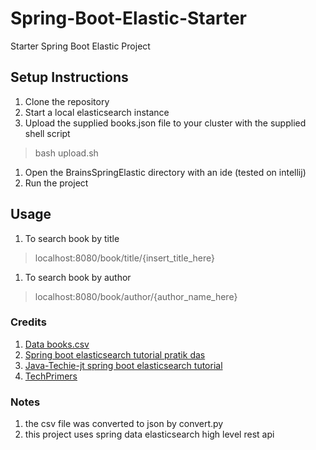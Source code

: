 # Spring-Boot-Elastic-Starter
Starter Spring Boot Elastic Project

## Setup Instructions
1. Clone the repository
1. Start a local elasticsearch instance
1. Upload the supplied books.json file to your cluster with the supplied shell script
> bash upload.sh
1. Open the BrainsSpringElastic directory with an ide (tested on intellij)
1. Run the project

## Usage
1. To search book by title
> localhost:8080/book/title/{insert_title_here}
1. To search book by author
> localhost:8080/book/author/{author_name_here}

### Credits
1. [Data books.csv](https://gist.github.com/jaidevd/23aef12e9bf56c618c41)
1. [Spring boot elasticsearch tutorial pratik das](https://reflectoring.io/spring-boot-elasticsearch/)
1. [Java-Techie-jt spring boot elasticsearch tutorial](https://github.com/Java-Techie-jt/spring-boot-elasticsearch-queryDSL)
1. [TechPrimers](https://github.com/TechPrimers/spring-data-elastic-example-1)

### Notes
1. the csv file was converted to json by convert.py
1. this project uses spring data elasticsearch high level rest api 

